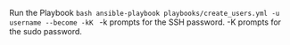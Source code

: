 Run the Playbook
``bash
ansible-playbook playbooks/create_users.yml -u username --become -kK
``
-k prompts for the SSH password.
-K prompts for the sudo password.
